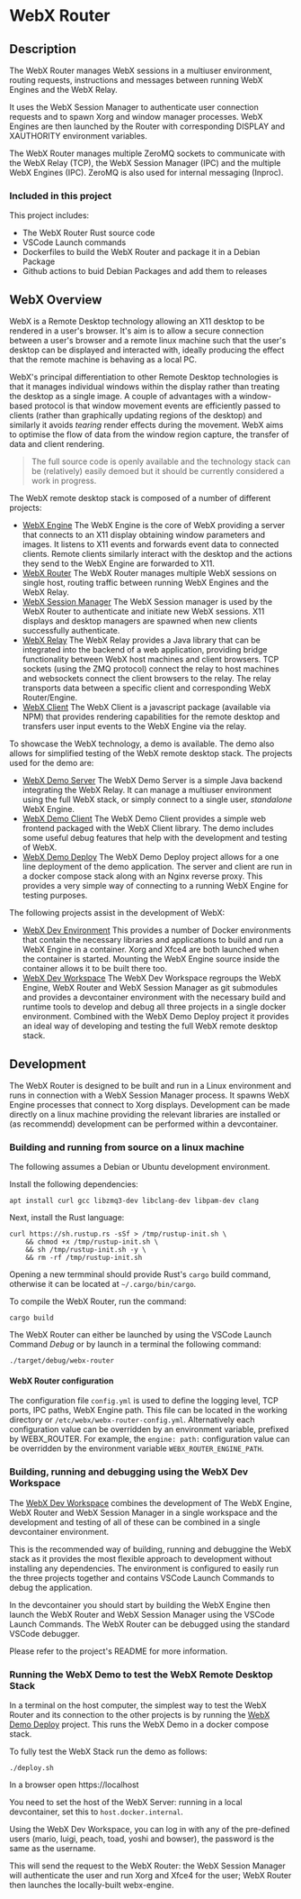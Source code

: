 # WebX Router

## Description

The WebX Router manages WebX sessions in a multiuser environment, routing requests, instructions and messages between running WebX Engines and the WebX Relay.

It uses the WebX Session Manager to authenticate user connection requests and to spawn Xorg and window manager processes. WebX Engines are then launched by the Router with corresponding DISPLAY and XAUTHORITY environment variables.

The WebX Router manages multiple ZeroMQ sockets to communicate with the WebX Relay (TCP), the WebX Session Manager (IPC) and the multiple WebX Engines (IPC). ZeroMQ is also used for internal messaging (Inproc).

### Included in this project

This project includes:
 - The WebX Router Rust source code
 - VSCode Launch commands
 - Dockerfiles to build the WebX Router and package it in a Debian Package
 - Github actions to buid Debian Packages and add them to releases

## WebX Overview

WebX is a Remote Desktop technology allowing an X11 desktop to be rendered in a user's browser. It's aim is to allow a secure connection between a user's browser and a remote linux machine such that the user's desktop can be displayed and interacted with, ideally producing the effect that the remote machine is behaving as a local PC.

WebX's principal differentiation to other Remote Desktop technologies is that it manages individual windows within the display rather than treating the desktop as a single image. A couple of advantages with a window-based protocol is that window movement events are efficiently passed to clients (rather than graphically updating regions of the desktop) and similarly it avoids <em>tearing</em> render effects during the movement. WebX aims to optimise the flow of data from the window region capture, the transfer of data and client rendering.

> The full source code is openly available and the technology stack can be (relatively) easily demoed but it should be currently considered a work in progress.

The WebX remote desktop stack is composed of a number of different projects:
 - [WebX Engine](https://github.com/ILLGrenoble/webx-engine) The WebX Engine is the core of WebX providing a server that connects to an X11 display obtaining window parameters and images. It listens to X11 events and forwards event data to connected clients. Remote clients similarly interact with the desktop and the actions they send to the WebX Engine are forwarded to X11.
 - [WebX Router](https://github.com/ILLGrenoble/webx-router) The WebX Router manages multiple WebX sessions on single host, routing traffic between running WebX Engines and the WebX Relay. 
 - [WebX Session Manager](https://github.com/ILLGrenoble/webx-session-manager) The WebX Session manager is used by the WebX Router to authenticate and initiate new WebX sessions. X11 displays and desktop managers are spawned when new clients successfully authenticate.
 - [WebX Relay](https://github.com/ILLGrenoble/webx-relay) The WebX Relay provides a Java library that can be integrated into the backend of a web application, providing bridge functionality between WebX host machines and client browsers. TCP sockets (using the ZMQ protocol) connect the relay to host machines and websockets connect the client browsers to the relay. The relay transports data between a specific client and corresponding WebX Router/Engine.
 - [WebX Client](https://github.com/ILLGrenoble/webx-client) The WebX Client is a javascript package (available via NPM) that provides rendering capabilities for the remote desktop and transfers user input events to the WebX Engine via the relay.

To showcase the WebX technology, a demo is available. The demo also allows for simplified testing of the WebX remote desktop stack. The projects used for the demo are:
 - [WebX Demo Server](https://github.com/ILLGrenoble/webx-demo-server) The WebX Demo Server is a simple Java backend integrating the WebX Relay. It can manage a multiuser environment using the full WebX stack, or simply connect to a single user, <em>standalone</em> WebX Engine.
 - [WebX Demo Client](https://github.com/ILLGrenoble/webx-demo-client) The WebX Demo Client provides a simple web frontend packaged with the WebX Client library. The demo includes some useful debug features that help with the development and testing of WebX.
 - [WebX Demo Deploy](https://github.com/ILLGrenoble/webx-demo-deploy) The WebX Demo Deploy project allows for a one line deployment of the demo application. The server and client are run in a docker compose stack along with an Nginx reverse proxy. This provides a very simple way of connecting to a running WebX Engine for testing purposes.

 The following projects assist in the development of WebX:
 - [WebX Dev Environment](https://github.com/ILLGrenoble/webx-dev-env) This provides a number of Docker environments that contain the necessary libraries and applications to build and run a WebX Engine in a container. Xorg and Xfce4 are both launched when the container is started. Mounting the WebX Engine source inside the container allows it to be built there too.
 - [WebX Dev Workspace](https://github.com/ILLGrenoble/webx-dev-workspace) The WebX Dev Workspace regroups the WebX Engine, WebX Router and WebX Session Manager as git submodules and provides a devcontainer environment with the necessary build and runtime tools to develop and debug all three projects in a single docker environment. Combined with the WebX Demo Deploy project it provides an ideal way of developing and testing the full WebX remote desktop stack.

## Development

The WebX Router is designed to be built and run in a Linux environment and runs in connection with a WebX Session Manager process. It spawns WebX Engine processes that connect to Xorg displays. Development can be made directly on a linux machine providing the relevant libraries are installed or (as recommendd) development can be performed within a devcontainer.

### Building and running from source on a linux machine

The following assumes a Debian or Ubuntu development environment.

Install the following dependencies:

```
apt install curl gcc libzmq3-dev libclang-dev libpam-dev clang
```

Next, install the Rust language:

```
curl https://sh.rustup.rs -sSf > /tmp/rustup-init.sh \
    && chmod +x /tmp/rustup-init.sh \
    && sh /tmp/rustup-init.sh -y \
    && rm -rf /tmp/rustup-init.sh
```

Opening a new termminal should provide Rust's `cargo` build command, otherwise it can be located at `~/.cargo/bin/cargo`.

To compile the WebX Router, run the command: 

```
cargo build
```

The WebX Router can either be launched by using the VSCode Launch Command <em>Debug</em> or by launch in a terminal the following command:

```
./target/debug/webx-router
```

#### WebX Router configuration

The configuration file `config.yml` is used to define the logging level, TCP ports, IPC paths, WebX Engine path. This file can be located in the working directory or `/etc/webx/webx-router-config.yml`. Alternatively each configuration value can be overridden by an environment variable, prefixed by WEBX_ROUTER. For example, the `engine: path:` configuration value can be overridden by the environment variable `WEBX_ROUTER_ENGINE_PATH`.

### Building, running and debugging using the WebX Dev Workspace

The [WebX Dev Workspace](https://github.com/ILLGrenoble/webx-dev-env) combines the development of The WebX Engine, WebX Router and WebX Session Manager in a single workspace and the development and testing of all of these can be combined in a single devcontainer environment.

This is the recommended way of building, running and debuggine the WebX stack as it provides the most flexible approach to development without installing any dependencies. The environment is configured to easily run the three projects together and contains VSCode Launch Commands to debug the application.

In the devcontainer you should start by building the WebX Engine then launch the WebX Router and WebX Session Manager using the VSCode Launch Commands. The WebX Router can be debugged using the standard VSCode debugger.

Please refer to the project's README for more information.

### Running the WebX Demo to test the WebX Remote Desktop Stack

In a terminal on the host computer, the simplest way to test the WebX Router and its connection to the other projects is by running the [WebX Demo Deploy](https://github.com/ILLGrenoble/webx-demo-deploy) project. This runs the WebX Demo in a docker compose stack.

To fully test the WebX Stack run the demo as follows:

```
./deploy.sh
```

In a browser open https://localhost

You need to set the host of the WebX Server: running in a local devcontainer, set this to `host.docker.internal`.

Using the WebX Dev Workspace, you can log in with any of the pre-defined users (mario, luigi, peach, toad, yoshi and bowser), the password is the same as the username.

This will send the request to the WebX Router: the WebX Session Manager will authenticate the user and run Xorg and Xfce4 for the user; WebX Router then launches the locally-built webx-engine.


